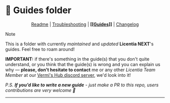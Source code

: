 # :book: Guides folder

<p align="center">
  <a href="/README.md">Readme</a></b> |
  <a href="/TROUBLESHOOTING.md">Troubleshooting</a> |
  <b>[[<a href="/guides/README.md">Guides</a>]]</b> |
  <a href="/CHANGELOG.md">Changelog</a>
</p>

> [!NOTE]  
> This is a folder with currently _maintained_ and _updated_ **Licentia NEXT**'s guides. Feel free to roam around!
> 
> **IMPORTANT:** if there's something in the guide(s) that you don't quite understand, or you think that the guide(s) is wrong and you can explain us why &mdash; **please, don't hesitate to contact** me or any other _Licentia Team Member_ at our [Vermi's Hub discord server](https://discord.gg/vermishub), we'd look into it!
>
> _P.S. **If you'd like to write a new guide** - just make a PR to this repo, users contributions are very welcome :eyes:_
---